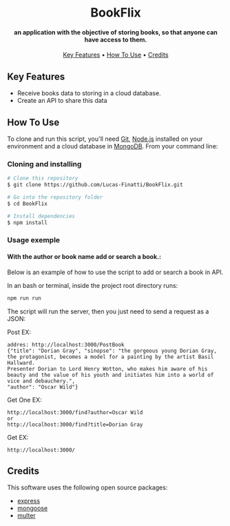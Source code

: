 <h1 align="center"> BookFlix </h1>

<h4 align="center"> an application with the objective of storing books, so that anyone can have access to them. </h4>

<p align="center">
  <a href="#key-features">Key Features</a> •
  <a href="#how-to-use">How To Use</a> •
  <a href="#credits">Credits</a>
</p>

## Key Features

* Receive books data to storing in a cloud database.
* Create an API to share this data

## How To Use

To clone and run this script, you'll need [Git](https://git-scm.com), [Node.js](https://nodejs.org/en/) installed on your environment and a cloud database in [MongoDB](https://www.mongodb.com/pt-br). From your command line:

### Cloning and installing

```bash
# Clone this repository
$ git clone https://github.com/Lucas-Finatti/BookFlix.git

# Go into the repository folder
$ cd BookFlix

# Install dependencies
$ npm install

```

### Usage exemple


#### With the author or book name add or search a book.:
Below is an example of how to use the script to add or search a book in API.

In an bash or terminal, inside the project root directory runs:

```bash
npm run run 
```

The script will run the server, then you just need to send a request as a JSON:

Post EX:
```Post EX:
addres: http://localhost:3000/PostBook
{"title": "Dorian Gray", "sinopse": "the gorgeous young Dorian Gray, the protagonist, becomes a model for a painting by the artist Basil Hallward. 
Presenter Dorian to Lord Henry Wotton, who makes him aware of his beauty and the value of his youth and initiates him into a world of vice and debauchery.",
"author": "Oscar Wild"}
```
Get One EX:
```Get One EX:
http://localhost:3000/find?author=Oscar Wild
or
http://localhost:3000/find?title=Dorian Gray
```
Get EX:
```
http://localhost:3000/
```

## Credits

This software uses the following open source packages:

- [express](https://expressjs.com/pt-br/)
- [mongoose](https://mongoosejs.com/)
- [multer](https://www.npmjs.com/package/multer)
